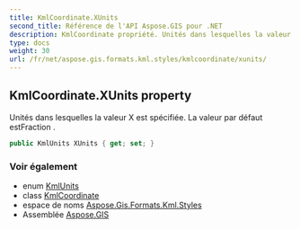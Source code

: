 ```yaml
---
title: KmlCoordinate.XUnits
second_title: Référence de l'API Aspose.GIS pour .NET
description: KmlCoordinate propriété. Unités dans lesquelles la valeur X est spécifiée. La valeur par défaut estFraction .
type: docs
weight: 30
url: /fr/net/aspose.gis.formats.kml.styles/kmlcoordinate/xunits/
---
```

## KmlCoordinate.XUnits property

Unités dans lesquelles la valeur X est spécifiée. La valeur par défaut estFraction .

```csharp
public KmlUnits XUnits { get; set; }
```

### Voir également

* enum [KmlUnits](../../kmlunits/)
* class [KmlCoordinate](../)
* espace de noms [Aspose.Gis.Formats.Kml.Styles](../../kmlcoordinate/)
* Assemblée [Aspose.GIS](../../../)


